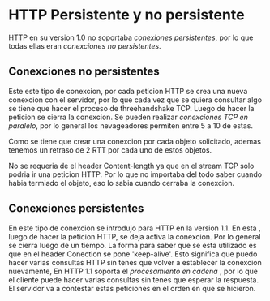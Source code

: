 # HTTP Persistente y no persistente

HTTP en su version 1.0 no soportaba *conexiones persistentes*, por lo que todas ellas eran *conexciones no persistentes*. 

## Conexciones no persistentes
Este este tipo de conexcion, por cada peticion HTTP se crea una nueva conexcion con el servidor, por lo que cada vez que se quiera consultar algo se tiene que hacer el proceso de threehandshake TCP. Luego de hacer la peticion se cierra la conexcion. Se pueden realizar *conexciones TCP en paralelo*, por lo general los nevageadores permiten entre 5 a 10 de estas. 

Como se tiene que crear una conexcion por cada objeto solicitado, ademas tenemos un retraso de 2 RTT por cada uno de estos objetos. 

No se requeria de el header Content-length ya que en el stream TCP solo podria ir una peticion HTTP. Por lo que no importaba del todo saber cuando habia termiado el objeto, eso lo sabia cuando cerraba la conexcion. 

## Conexciones persistentes
En este tipo de conexcion se introdujo para HTTP en la version 1.1. En esta , luego de hacer la peticion HTTP, se deja activa la conexcion. Por lo general se cierra luego de un tiempo. 
La forma para saber que se esta utilizado es que en el header Conection se pone 'keep-alive'.
Esto significa que puedo hacer varias consultas HTTP sin tenes que volver a establecer la conexcion nuevamente,
En HTTP 1.1 soporta el *procesamiento en cadena* , por lo que el cliente puede hacer varias consultas sin tenes que esperar la respuesta. El servidor va a contestar estas peticiones en el orden en que se hicieron. 





